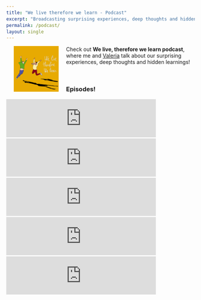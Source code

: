 ```yaml
---
title: "We live therefore we learn - Podcast"
excerpt: "Broadcasting surprising experiences, deep thoughts and hidden learnings"
permalink: /podcast/
layout: single
---
```

<p>
    <a href="https://anchor.fm/welivethereforewelearn"><img src="/assets/images/podcast_thumbnail.png" alt="we live therefore we learn podcast" style="margin:0px 20px;float:left;width:120px"></a>
    Check out <b>We live, therefore we learn podcast</b>, where me and <a href="https://vfonsecad.github.io/dynamistics/">Valeria</a> talk about our surprising experiences, deep thoughts and hidden learnings!
</p>
<br>                                                                                                                        
<h3>Episodes!</h3>
<iframe src="https://anchor.fm/welivethereforewelearn/embed/episodes/Cooking-is-a-waste-of-time----or-is-it-e8jajo/a-avmvao" height="102px" width="400px" frameborder="0" scrolling="no"></iframe>
<iframe src="https://anchor.fm/welivethereforewelearn/embed/episodes/Thinking-about-what-we-eat-changed-our-life-e54epv/a-alq65v" height="102px" width="400px" frameborder="0" scrolling="no"></iframe>
<iframe src="https://anchor.fm/welivethereforewelearn/embed/episodes/Traveling-and-living-abroad--heres-why-you-should-do-it-e4n9ah/a-alsccm" height="102px" width="400px" frameborder="0" scrolling="no"></iframe>
<iframe src="https://anchor.fm/welivethereforewelearn/embed/episodes/Sustainability-is-easy--Try-once--do-it-forever-e4ou9g/a-ajousn" height="102px" width="400px" frameborder="0" scrolling="no"></iframe>
<iframe src="https://anchor.fm/welivethereforewelearn/embed/episodes/I-learned-a-new-language--Heres-what-happened-e4o11p/a-ajjlov" height="102px" width="400px" frameborder="0" scrolling="no"></iframe>